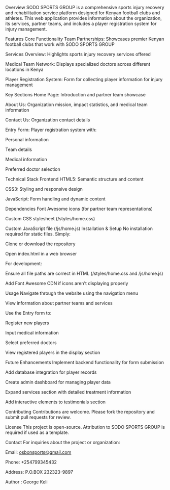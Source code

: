 Overview
SODO SPORTS GROUP is a comprehensive sports injury recovery and rehabilitation service platform designed for Kenyan football clubs and athletes. This web application provides information about the organization, its services, partner teams, and includes a player registration system for injury management.

Features
Core Functionality
Team Partnerships: Showcases premier Kenyan football clubs that work with SODO SPORTS GROUP

Services Overview: Highlights sports injury recovery services offered

Medical Team Network: Displays specialized doctors across different locations in Kenya

Player Registration System: Form for collecting player information for injury management

Key Sections
Home Page: Introduction and partner team showcase

About Us: Organization mission, impact statistics, and medical team information

Contact Us: Organization contact details

Entry Form: Player registration system with:

Personal information

Team details

Medical information

Preferred doctor selection

Technical Stack
Frontend
HTML5: Semantic structure and content

CSS3: Styling and responsive design

JavaScript: Form handling and dynamic content

Dependencies
Font Awesome icons (for partner team representations)

Custom CSS stylesheet (/styles/home.css)

Custom JavaScript file (/js/home.js)
Installation & Setup
No installation required for static files. Simply:

Clone or download the repository

Open index.html in a web browser

For development:

Ensure all file paths are correct in HTML (/styles/home.css and /js/home.js)

Add Font Awesome CDN if icons aren't displaying properly

Usage
Navigate through the website using the navigation menu

View information about partner teams and services

Use the Entry form to:

Register new players

Input medical information

Select preferred doctors

View registered players in the display section

Future Enhancements
Implement backend functionality for form submission

Add database integration for player records

Create admin dashboard for managing player data

Expand services section with detailed treatment information

Add interactive elements to testimonials section

Contributing
Contributions are welcome. Please fork the repository and submit pull requests for review.

License
This project is open-source. Attribution to SODO SPORTS GROUP is required if used as a template.

Contact
For inquiries about the project or organization:

Email: osbonsports@gmail.com

Phone: +254799345432

Address: P.O.BOX 232323-9897

Author : George Keli
